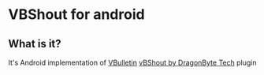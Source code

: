 VBShout for android
===================


What is it?
--------
It's Android implementation of [VBulletin][vblink] [vBShout by DragonByte Tech][dbtlink] plugin




[vblink]: http://vbulletin.com
[dbtlink]: http://www.dragonbyte-tech.com/vbecommerce.php?do=product&productid=2